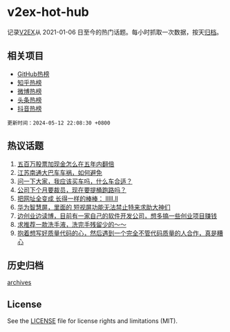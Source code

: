 # v2ex-hot-hub

 记录[V2EX](https://www.v2ex.com/)从 2021-01-06 日至今的热门话题。每小时抓取一次数据，按天[归档](archives)。
 
 ## 相关项目

- [GitHub热榜](https://github.com/lonnyzhang423/github-hot-hub)
- [知乎热榜](https://github.com/lonnyzhang423/zhihu-hot-hub)
- [微博热榜](https://github.com/lonnyzhang423/weibo-hot-hub)
- [头条热榜](https://github.com/lonnyzhang423/toutiao-hot-hub)
- [抖音热榜](https://github.com/lonnyzhang423/douyin-hot-hub)


 `更新时间：2024-05-12 22:08:30 +0800`

## 热议话题

1. [五百万股票加现金怎么在五年内翻倍](https://www.v2ex.com/t/1039970)
1. [江苏南通大巴车车祸，如何避免](https://www.v2ex.com/t/1040034)
1. [问一下大家，我应该买车吗，什么车合适？](https://www.v2ex.com/t/1039953)
1. [公司下个月要裁员，现在要提桶跑路吗？](https://www.v2ex.com/t/1039946)
1. [把网址全变成 长得一样的棒棒： llIlI.lI](https://www.v2ex.com/t/1039950)
1. [华为智慧屏，里面的 短视屏功能无法禁止特来求助大神们](https://www.v2ex.com/t/1040014)
1. [边创业边读博，目前有一家自己的软件开发公司，想多搞一些创业项目赚钱](https://www.v2ex.com/t/1039961)
1. [求推荐一款洗手液，洗完手残留少的～～](https://www.v2ex.com/t/1040012)
1. [抱着想写好质量代码的心，然后遇到一个完全不管代码质量的人合作，真是糟心](https://www.v2ex.com/t/1040020)

## 历史归档

[archives](archives)

## License

See the [LICENSE](LICENSE) file for license rights and limitations (MIT).
